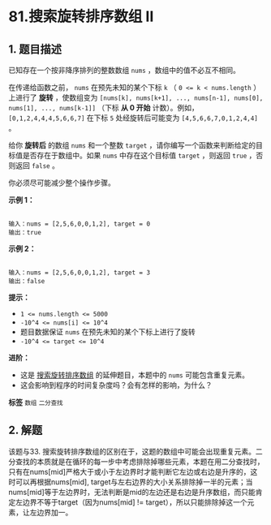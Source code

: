 # 81.搜索旋转排序数组 II

## 1. 题目描述

已知存在一个按非降序排列的整数数组 `nums` ，数组中的值不必互不相同。

在传递给函数之前， `nums` 在预先未知的某个下标 `k` （ `0 <= k < nums.length` ）上进行了 **旋转** ，使数组变为 `[nums[k], nums[k+1], ..., nums[n-1], nums[0], nums[1], ..., nums[k-1]]` （下标 **从 0 开始** 计数）。例如， `[0,1,2,4,4,4,5,6,6,7]` 在下标 `5` 处经旋转后可能变为 `[4,5,6,6,7,0,1,2,4,4]` 。

给你 **旋转后** 的数组 `nums` 和一个整数 `target` ，请你编写一个函数来判断给定的目标值是否存在于数组中。如果 `nums` 中存在这个目标值 `target` ，则返回 `true` ，否则返回 `false` 。

你必须尽可能减少整个操作步骤。

 

 **示例 1：** 

```

输入：nums = [2,5,6,0,0,1,2], target = 0
输出：true

```
 **示例 2：** 

```

输入：nums = [2,5,6,0,0,1,2], target = 3
输出：false
```
 

 **提示：**
-  `1 <= nums.length <= 5000`
-  `-10^4 <= nums[i] <= 10^4`
- 题目数据保证 `nums` 在预先未知的某个下标上进行了旋转
-  `-10^4 <= target <= 10^4`


 **进阶：**
- 这是 <a href="https://leetcode-cn.com/problems/search-in-rotated-sorted-array/description/">搜索旋转排序数组</a> 的延伸题目，本题中的 `nums` 可能包含重复元素。
- 这会影响到程序的时间复杂度吗？会有怎样的影响，为什么？



**标签**
`数组` `二分查找`


## 2. 解题

该题与33. 搜索旋转排序数组的区别在于，这题的数组中可能会出现重复元素。二分查找的本质就是在循环的每一步中考虑排除掉哪些元素，本题在用二分查找时，只有在nums[mid]严格大于或小于左边界时才能判断它左边或右边是升序的，这时可以再根据nums[mid], target与左右边界的大小关系排除掉一半的元素；当nums[mid]等于左边界时，无法判断是mid的左边还是右边是升序数组，而只能肯定左边界不等于target（因为nums[mid] != target），所以只能排除掉这一个元素，让左边界加一。

